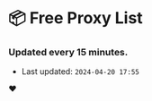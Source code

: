 # :package: Free Proxy List
### Updated every 15 minutes.

- Last updated: `2024-04-20 17:55`

:heart:

